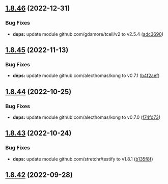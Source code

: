 ## [1.8.46](https://github.com/dds/aoc2019/compare/v1.8.45...v1.8.46) (2022-12-31)


### Bug Fixes

* **deps:** update module github.com/gdamore/tcell/v2 to v2.5.4 ([adc3690](https://github.com/dds/aoc2019/commit/adc3690c4841b96eedbce58ae68d5839a0de85fb))



## [1.8.45](https://github.com/dds/aoc2019/compare/v1.8.44...v1.8.45) (2022-11-13)


### Bug Fixes

* **deps:** update module github.com/alecthomas/kong to v0.7.1 ([b4f2aef](https://github.com/dds/aoc2019/commit/b4f2aef78102a819f6cc1eebaf4f07ed75dad305))



## [1.8.44](https://github.com/dds/aoc2019/compare/v1.8.43...v1.8.44) (2022-10-25)


### Bug Fixes

* **deps:** update module github.com/alecthomas/kong to v0.7.0 ([f74fd73](https://github.com/dds/aoc2019/commit/f74fd7333672a3cdf01517a453f471bba07bc504))



## [1.8.43](https://github.com/dds/aoc2019/compare/v1.8.42...v1.8.43) (2022-10-24)


### Bug Fixes

* **deps:** update module github.com/stretchr/testify to v1.8.1 ([b135f8f](https://github.com/dds/aoc2019/commit/b135f8f4b2cbbc9c1de2cd0c2193cec06e1384c3))



## [1.8.42](https://github.com/dds/aoc2019/compare/v1.8.41...v1.8.42) (2022-09-28)



